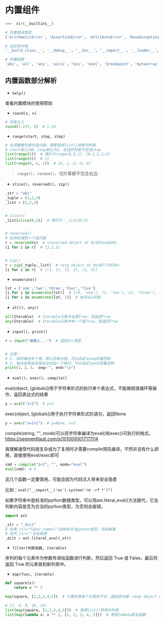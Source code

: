 # 内置组件

```python
>>>  dir(__builtins__)

# 内置错误类型
['ArithmeticError', 'AssertionError', 'AttributeError', 'BaseException', 'BlockingIOError', 'BrokenPipeError', 'BufferError', 'BytesWarning', 'ChildProcessError', 'ConnectionAbortedError', 'ConnectionError', 'ConnectionRefusedError', 'ConnectionResetError', 'DeprecationWarning', 'EOFError', 'Ellipsis', 'EnvironmentError', 'Exception', 'False', 'FileExistsError', 'FileNotFoundError', 'FloatingPointError', 'FutureWarning', 'GeneratorExit', 'IOError', 'ImportError', 'ImportWarning', 'IndentationError', 'IndexError', 'InterruptedError', 'IsADirectoryError', 'KeyError', 'KeyboardInterrupt', 'LookupError', 'MemoryError', 'ModuleNotFoundError', 'NameError', 'None', 'NotADirectoryError', 'NotImplemented', 'NotImplementedError', 'OSError', 'OverflowError', 'PendingDeprecationWarning', 'PermissionError', 'ProcessLookupError', 'RecursionError', 'ReferenceError', 'ResourceWarning', 'RuntimeError', 'RuntimeWarning', 'StopAsyncIteration', 'StopIteration', 'SyntaxError', 'SyntaxWarning', 'SystemError', 'SystemExit', 'TabError', 'TimeoutError', 'True', 'TypeError', 'UnboundLocalError', 'UnicodeDecodeError', 'UnicodeEncodeError', 'UnicodeError', 'UnicodeTranslateError', 'UnicodeWarning', 'UserWarning', 'ValueError', 'Warning', 'ZeroDivisionError', 

# 这应该叫啥
'__build_class__', '__debug__', '__doc__', '__import__', '__loader__', '__name__', '__package__', '__spec__', 

# 内置函数
'abs', 'all', 'any', 'ascii', 'bin', 'bool', 'breakpoint', 'bytearray', 'bytes', 'callable', 'chr', 'classmethod', 'compile', 'complex', 'copyright', 'credits', 'delattr', 'dict', 'dir', 'divmod', 'enumerate', 'eval', 'exec', 'exit', 'filter', 'float', 'format', 'frozenset', 'getattr', 'globals', 'hasattr', 'hash', 'help', 'hex', 'id', 'input', 'int', 'isinstance', 'issubclass', 'iter', 'len', 'license', 'list', 'locals', 'map', 'max', 'memoryview', 'min', 'next', 'object', 'oct', 'open', 'ord', 'pow', 'print', 'property', 'quit', 'range', 'repr', 'reversed', 'round', 'set', 'setattr', 'slice', 'sorted', 'staticmethod', 'str', 'sum', 'super', 'tuple', 'type', 'vars', 'zip']
```

## 内置函数部分解析

- `help()`

查看内置模块的使用帮助

- `round(x, n)`

```python
# 四舍五入
round(1.237, 2)  # 1.24
```

- `range(start, stop, step)`

```python
# 生成整数列表的迭代器，需要使用list()转换为列表
# start默认为0，step默认为1，生成的列表不包含stop
list(range(5))  # 等价于range(0,5,1)，[0,1,2,3,4]
list(range(0))  # []
list(range(0,-5,-1))  # [0,-1,-2,-3,-4]
```

> `range()`、`random()`、切片等都不包含右边

- `slice()`、`reversed()`、`zip()`

```python
_str = "abc"
_tuple = (1,2,3)
_list = [1,2,3]


# slice()
_list[slice(0,2)]  # 等价于：_list[0:2]


# reversed()
# 反转后得到一个迭代器
r = reversed(x)  # <reversed object at 0x105acab50>
[i for i in r]  # [3,2,1]


# zip()
r = zip(_tuple,_list)  # <zip object at 0x10777b550>
[i for i in r]  # [(1, 1), (2, 2), (3, 3)]
```

- `enumerate()`

```python
lst = ['one','two','three','four','five']
[i for i in enumerate(lst)]  # [(0, 'one'), (1, 'two'), (2, 'three'), (3, 'four'), (4, 'five')]
[i for i in enumerate(lst, 1)]  # 标号从1开始
```

- `all()`、`any()`

```python
all(Iterable)  # Iterable元素中全是True，则返回True
any(Iterable)  # Iterable元素中有一个是True，则返回True
```

- `input()`、`print()`

```python
r = input("请输入...")  # 返回str类型


# 注意：
# 1. 同时输出多个值，默认空格分隔，可以自定义seq变量控制
# 2. 输出结束会末尾会自动加一个换行，可以自定义end变量控制
print(1，2，3， seq="", end="\n")
```

- `eval()`、`exec()`、`compile()`

eval(object, [globals])用于字符串形式的执行单个表达式，不能做赋值循环等操作，返回表达式的结果

```python
y = eval("1+2")  # y=3
```

exec(object, [globals])用于执行字符串形式的语句，返回None

```python
y = exec("x=1+2")  # y=None, x=3
```

compile(string, "", mode)可以将字符串编译为eval()和exec()可执行的格式，<https://segmentfault.com/q/1010000017171114>

我理解通常代码很复杂或为了复用时才需要compile预先编译，不然并没有什么卵用，直接使用eval/exec即可

```python
cmd = compile("1+2", "", mode="eval")
eval(cmd)  # 3
```

这几个函数一定要慎用，可能会因为代码注入带来安全隐患

比如：`eval("__import__('os').system('rm -rf *')")`

如果字符串中是标准的python数据类型，可以用ast.literal_eval()方法替代，它会判断内容是否为合法的python类型，为否则会报错。

```python
import ast

_str = "_dcit"
# 如果_str="faker.name()"这种非合法python类型，则会报错
# 另外_str=""也会报错
_dcit = ast.literal_eval(_str)
```

- `filter(判断函数, iterable)`

序列的每个元素作为参数传递给函数进行判断，然后返回 True 或 False，最后将返回 True 的元素放到新列表中。

- `map(func, iterable)`

```python
def square(x):
    return x ** 2

map(square, [1,2,3,4,5])  # 计算列表各个元素的平方，返回迭代器：<map object at 0x100d3d550>     

# [1, 4, 9, 16, 25]
list(map(square, [1,2,3,4,5]))  # 使用list()转换为列表
list(map(lambda x: x ** 2, [1, 2, 3, 4, 5]))  # 使用lambda匿名函数
```
